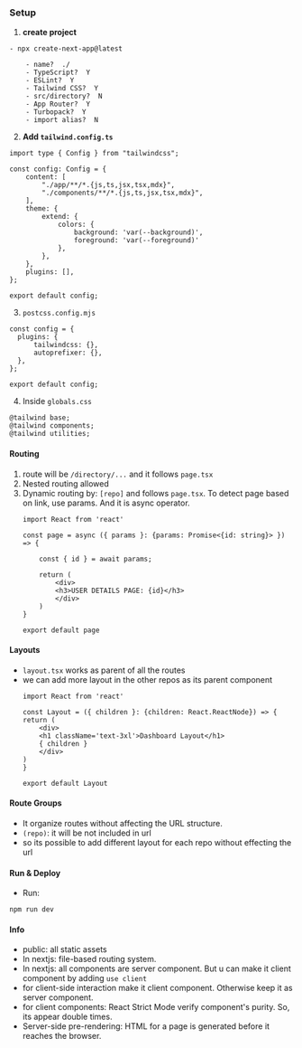 ### Setup
1. <b>create project</b>
```
- npx create-next-app@latest
```
```
    - name?  ./
    - TypeScript?  Y
    - ESLint?  Y
    - Tailwind CSS?  Y
    - src/directory?  N
    - App Router?  Y
    - Turbopack?  Y
    - import alias?  N
```

2. <b>Add ```tailwind.config.ts```</b>
```
import type { Config } from "tailwindcss";

const config: Config = {
    content: [
        "./app/**/*.{js,ts,jsx,tsx,mdx}",
        "./components/**/*.{js,ts,jsx,tsx,mdx}",
    ],
    theme: { 
        extend: {
            colors: {
                background: 'var(--background)',
                foreground: 'var(--foreground)'
            },
        },
    },
    plugins: [],
};

export default config;
```
3. ```postcss.config.mjs```
```
const config = {
  plugins: {
      tailwindcss: {},
      autoprefixer: {},
  },
};

export default config;

```

4. Inside ```globals.css```
```
@tailwind base;
@tailwind components;
@tailwind utilities;
```

#### Routing
1. route will be ```/directory/...``` and it follows ```page.tsx```
2. Nested routing allowed
3. Dynamic routing by: ```[repo]``` and follows ```page.tsx```. To detect page based on link, use params. And it is async operator.
    ```
    import React from 'react'

    const page = async ({ params }: {params: Promise<{id: string}> }) => {

        const { id } = await params;

        return (
            <div>
            <h3>USER DETAILS PAGE: {id}</h3>
            </div>
        )
    }

    export default page

    ```

#### Layouts
- ```layout.tsx``` works as parent of all the routes
- we can add more layout in the other repos as its parent component
    ```
    import React from 'react'

    const Layout = ({ children }: {children: React.ReactNode}) => {
    return (
        <div>
        <h1 className='text-3xl'>Dashboard Layout</h1>
        { children }
        </div>
    )
    }

    export default Layout
    ```

#### Route Groups
- It organize routes without affecting the URL structure.
- ```(repo)```: it will be not included in url
- so its possible to add different layout for each repo without effecting the url


#### Run & Deploy
- Run: 
```
npm run dev
```


#### Info
- public: all static assets
- In nextjs: file-based routing system.
- In nextjs: all components are server component. But u can make it client component by adding ```use client```
- for client-side interaction make it client component. Otherwise keep it as server component.
- for client components: React Strict Mode verify component's purity. So, its appear double times.
- Server-side pre-rendering: HTML for a page is generated before it reaches the browser.